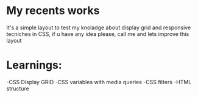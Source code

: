 # My recents works

It's a simple layout to test my knoladge about display grid and responsive tecniches in CSS, if u have any idea please, call me and lets improve this layout

# Learnings: 

-CSS Display GRID
-CSS variables with media queries
-CSS filters
-HTML structure